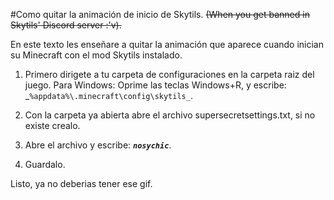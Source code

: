 #Como quitar la animación de inicio de Skytils.
~~(When you get banned in Skytils' Discord server :'v).~~

En este texto les enseñare a quitar la animación que aparece cuando inician su Minecraft con el mod Skytils instalado.

1. Primero dirigete a tu carpeta de configuraciones en la carpeta raiz del juego.
Para Windows:
Oprime las teclas Windows+R, y escribe: _`%appdata%\.minecraft\config\skytils_`.

2. Con la carpeta ya abierta abre el archivo supersecretsettings.txt, si no existe crealo.

3. Abre el archivo y escribe: ***`nosychic`***.

4. Guardalo.

Listo, ya no deberias tener ese gif.
